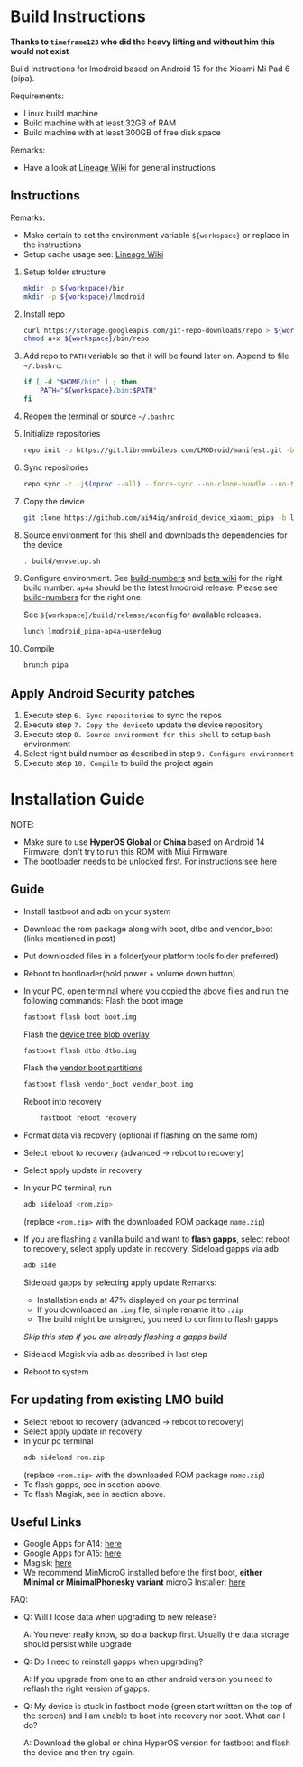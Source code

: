 # Build Instructions

**Thanks to `timeframe123` who did the heavy lifting and without him this would not exist**

Build Instructions for lmodroid based on Android 15 for the Xioami Mi Pad 6 (pipa).

Requirements:
* Linux build machine 
* Build machine with at least 32GB of RAM
* Build machine with at least 300GB of free disk space


Remarks:
* Have a look at [Lineage Wiki](https://wiki.lineageos.org/devices/gts4lv/build/) for general instructions

## Instructions

Remarks:
* Make certain to set the environment variable `${workspace}` or replace in the instructions
* Setup cache usage see: [Lineage Wiki](https://wiki.lineageos.org/devices/gts4lv/build/)

1. Setup folder structure
    ```sh
    mkdir -p ${workspace}/bin
    mkdir -p ${workspace}/lmodroid
    ```
2. Install repo
    ```sh
    curl https://storage.googleapis.com/git-repo-downloads/repo > ${workspace}/bin/repo
    chmod a+x ${workspace}/bin/repo
    ```
3. Add repo to `PATH` variable so that it will be found later on. Append to file `~/.bashrc`:
    ```sh
    if [ -d "$HOME/bin" ] ; then
        PATH="${workspace}/bin:$PATH"
    fi
    ```
4. Reopen the terminal or source `~/.bashrc`
5. Initialize repositories
    ```sh
    repo init -u https://git.libremobileos.com/LMODroid/manifest.git -b fifteen --git-lfs
    ```
6. Sync repositories
    ```sh
    repo sync -c -j$(nproc --all) --force-sync --no-clone-bundle --no-tags
    ```
7. Copy the device
    ```sh
    git clone https://github.com/ai94iq/android_device_xiaomi_pipa -b lmov device/xiaomi/pipa
    ```
8. Source environment for this shell and downloads the dependencies for the device
    ```sh
    . build/envsetup.sh
    ```
9. Configure environment. See [build-numbers](https://source.android.com/docs/setup/reference/build-numbers) and [beta wiki](https://betawiki.net/wiki/Android_15) for the right build number. `ap4a` should be the latest lmodroid release. Please see [build-numbers](https://source.android.com/docs/setup/reference/build-numbers) for the right one.

    See `${workspace}/build/release/aconfig` for available releases.
    ```sh
    lunch lmodroid_pipa-ap4a-userdebug
    ```
10. Compile 
    ```sh
    brunch pipa
    ```


## Apply Android Security patches

1. Execute step `6. Sync repositories` to sync the repos
2. Execute step `7. Copy the device`to update the device repository
2. Execute step `8. Source environment for this shell` to setup `bash` environment
3. Select right build number as described in step `9. Configure environment`
4. Execute step `10. Compile` to build the project again

# Installation Guide

NOTE:
* Make sure to use **HyperOS Global** or **China** based on Android 14 Firmware, don't try to run this ROM with Miui Firmware
* The bootloader needs to be unlocked first. For instructions see [here](https://xdaforums.com/t/how-to-unlock-bootloader-on-xiaomi-hyperos-all-devices.4654009/)

## Guide
* Install fastboot and adb on your system
* Download the rom package along with boot, dtbo and vendor_boot (links mentioned in post)
* Put downloaded files in a folder(your platform tools folder preferred)
* Reboot to bootloader(hold power + volume down button)
* In your PC, open terminal where you copied the above files and run the following commands:
    Flash the boot image
    ```sh
    fastboot flash boot boot.img
    ```

    Flash the [device tree blob overlay](https://source.android.com/docs/core/architecture/dto)
    ```sh
    fastboot flash dtbo dtbo.img
    ```

    Flash the [vendor boot partitions](https://source.android.com/docs/core/architecture/partitions/vendor-boot-partitions)
    ```sh
    fastboot flash vendor_boot vendor_boot.img
    ```

    Reboot into recovery
    ```sh
        fastboot reboot recovery
    ```

* Format data via recovery (optional if flashing on the same rom)
* Select reboot to recovery (advanced -> reboot to recovery)
* Select apply update in recovery
* In your PC terminal, run 
    ```sh
    adb sideload <rom.zip>
    ```
    (replace `<rom.zip>` with the downloaded ROM package `name.zip`)
* If you are flashing a vanilla build and want to **flash gapps**, select reboot to recovery, select apply update in recovery. Sideload gapps via adb
    ```sh
    adb side
    ```
    Sideload gapps by selecting apply update
    Remarks: 
    * Installation ends at 47% displayed on your pc terminal
    * If you downloaded an `.img` file, simple rename it to `.zip`
    * The build might be unsigned, you need to confirm to flash gapps
    
    *Skip this step if you are already flashing a gapps build*
* Sidelaod Magisk via adb as described in last step
* Reboot to system

## For updating from existing LMO build
* Select reboot to recovery (advanced -> reboot to recovery)
* Select apply update in recovery
* In your pc terminal
    ```sh
    adb sideload rom.zip
    ```
    (replace `<rom.zip>` with the downloaded ROM package `name.zip`)
* To flash gapps, see in section above. 
* To flash Magisk, see in section above.

## Useful Links
* Google Apps for A14: [here](https://github.com/MindTheGapps/14.0.0-arm64/releases)
* Google Apps for A15: [here](https://github.com/MindTheGapps/15.0.0-arm64/releases)
* Magisk: [here](https://github.com/topjohnwu/magisk/releases)
* We recommend MinMicroG installed before the first boot, **either Minimal or MinimalPhonesky variant**
microG Installer: [here](https://github.com/FriendlyNeighborhoodShane/MinMicroG-abuse-CI/releases)

FAQ: 
* Q: Will I loose data when upgrading to new release? 
    
    A: You never really know, so do a backup first. Usually the data storage should persist while upgrade
* Q: Do I need to reinstall gapps when upgrading? 
    
    A: If you upgrade from one to an other android version you need to reflash the right version of gapps.
* Q: My device is stuck in fastboot mode (green start written on the top of the screen) and I am unable to boot into recovery nor boot. What can I do? 
    
    A: Download the global or china HyperOS version for fastboot and flash the device and then try again. 
